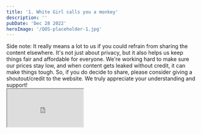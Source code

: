```yaml
---
title: '1. White Girl calls you a monkey'
description: ''
pubDate: 'Dec 28 2022'
heroImage: '/QOS-placeholder-1.jpg'
---
```

<div class="video_paragraph_header"> Side note: It really means a lot to us if you could refrain from sharing the content elsewhere. It's not just about privacy, but it also helps us keep things fair and affordable for everyone. We're working hard to make sure our prices stay low, and when content gets leaked without credit, it can make things tough. So, if you do decide to share, please consider giving a shoutout/credit to the website. We truly appreciate your understanding and support!</div>

<iframe src="https://drive.google.com/file/d/1JIMmhHz7YJ88jlP_lJLOvL3DS4w49Acy/preview" width="200" height="100" allow="autoplay" allowfullscreen="allowfullscreen" style="
"></iframe>

<br>
<br>
<!---<a class="read_more" href="https://drive.google.com/file/d/1JIMmhHz7YJ88jlP_lJLOvL3DS4w49Acy/view?usp=sharing">Download</a>--->